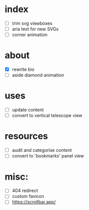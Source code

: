 # index
- [ ] trim svg viewboxes
- [ ] aria text for new SVGs
- [ ] corner animation

# about
- [x] rewrite bio
- [ ] aside diamond animation

# uses
- [ ] update content
- [ ] convert to vertical telescope view

# resources
- [ ] audit and categorise content
- [ ] convert to 'bookmarks' panel view

# misc:
- [ ] 404 redirect
- [ ] custom favicon
- [ ] https://scrollbar.app/